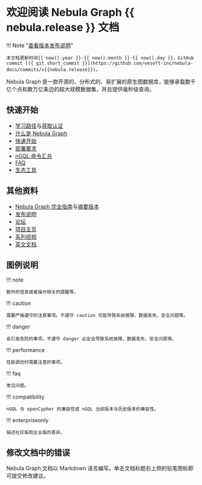 # 欢迎阅读 Nebula Graph {{ nebula.release }} 文档

!!! Note "[查看版本发布说明](20.appendix/release-note.md)"

    本文档更新时间{{ now().year }}-{{ now().month }}-{{ now().day }}，GitHub commit [{{ git.short_commit }}](https://github.com/vesoft-inc/nebula-docs/commits/v{{nebula.release}})。

Nebula Graph 是一款开源的、分布式的、易扩展的原生图数据库，能够承载数千亿个点和数万亿条边的超大规模数据集，并且提供毫秒级查询。

## 快速开始
* [学习路径](20.appendix/learning-path.md)与[获取认证](https://academic.nebula-graph.io/?lang=ZH_CN)
* [什么是 Nebula Graph](1.introduction/1.what-is-nebula-graph.md)
* [快速开始](2.quick-start/1.quick-start-workflow.md)
* [部署要求](4.deployment-and-installation/1.resource-preparations.md)
* [nGQL 命令汇总](2.quick-start/6.cheatsheet-for-ngql-command.md)
* [FAQ](20.appendix/0.FAQ.md)
* [生态工具](20.appendix/6.eco-tool-version.md)

## 其他资料

- [Nebula
Graph 完全指南](https://docs.nebula-graph.com.cn/site/pdf/NebulaGraph-book.pdf)与[摘要版本](https://arxiv.org/abs/2206.07278)
- [发布说明](20.appendix/release-note.md)
- [论坛](https://discuss.nebula-graph.com.cn/)
- [项目主页](https://nebula-graph.com.cn/)
- [系列视频](https://space.bilibili.com/472621355)
- [英文文档](https://docs.nebula-graph.io/)

## 图例说明

<!-- 
本文有 40+ 个 caution。
本文有 30+ 个 danger。
本文有 80+ 个 compatibility 和兼容性提示。
-->

!!! note

    额外的信息或者操作相关的提醒等。

!!! caution

    需要严格遵守的注意事项。不遵守 caution 可能导致系统故障、数据丢失、安全问题等。

!!! danger

    会引发危险的事项。不遵守 danger 必定会导致系统故障、数据丢失、安全问题等。

!!! performance

    性能调优时需要注意的事项。

!!! faq

    常见问题。

!!! compatibility

    nGQL 与 openCypher 的兼容性或 nGQL 当前版本与历史版本的兼容性。

!!! enterpriseonly

    描述社区版和企业版的差异。
    
## 修改文档中的错误
 
Nebula Graph 文档以 Markdown 语言编写。单击文档标题右上侧的铅笔图标即可提交修改建议。
